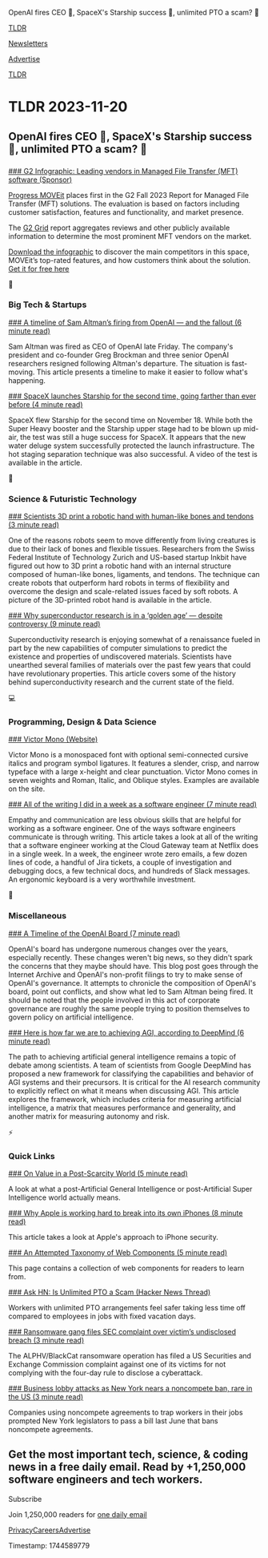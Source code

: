 OpenAI fires CEO 🤖, SpaceX's Starship success 🚀, unlimited PTO a scam? 💼

[TLDR](/)

[Newsletters](/newsletters)

[Advertise](https://advertise.tldr.tech/)

[TLDR](/)

# TLDR 2023-11-20

## OpenAI fires CEO 🤖, SpaceX's Starship success 🚀, unlimited PTO a scam? 💼

### 

[### G2 Infographic: Leading vendors in Managed File Transfer (MFT) software (Sponsor)](https://www.progress.com/resources/papers/g2-infographic-for-managed-file-transfer-software?utm_medium=newsletter&amp;utm_source=tldr&amp;utm_term=infosec&amp;utm_content=placement&amp;utm_campaign=mit-whitepaper-gdac-g2-fall-infographic-WW)

[Progress MOVEit](https://www.progress.com/resources/papers/g2-infographic-for-managed-file-transfer-software?utm_medium=newsletter&utm_source=tldr&utm_term=infosec&utm_content=placement&utm_campaign=mit-whitepaper-gdac-g2-fall-infographic-WW) places first in the G2 Fall 2023 Report for Managed File Transfer (MFT) solutions. The evaluation is based on factors including customer satisfaction, features and functionality, and market presence.

The [G2 Grid](https://www.progress.com/resources/papers/g2-infographic-for-managed-file-transfer-software?utm_medium=newsletter&utm_source=tldr&utm_term=infosec&utm_content=placement&utm_campaign=mit-whitepaper-gdac-g2-fall-infographic-WW) report aggregates reviews and other publicly available information to determine the most prominent MFT vendors on the market.

[Download the infographic](https://www.progress.com/resources/papers/g2-infographic-for-managed-file-transfer-software?utm_medium=newsletter&utm_source=tldr&utm_term=infosec&utm_content=placement&utm_campaign=mit-whitepaper-gdac-g2-fall-infographic-WW) to discover the main competitors in this space, MOVEit’s top-rated features, and how customers think about the solution. [Get it for free here](https://www.progress.com/resources/papers/g2-infographic-for-managed-file-transfer-software?utm_medium=newsletter&utm_source=tldr&utm_term=infosec&utm_content=placement&utm_campaign=mit-whitepaper-gdac-g2-fall-infographic-WW)

📱

### Big Tech & Startups

[### A timeline of Sam Altman’s firing from OpenAI — and the fallout (6 minute read)](https://techcrunch.com/2023/11/13/a-timeline-of-sam-altmans-firing-from-openai-and-the-fallout/?utm_source=tldrnewsletter)

Sam Altman was fired as CEO of OpenAI late Friday. The company's president and co-founder Greg Brockman and three senior OpenAI researchers resigned following Altman's departure. The situation is fast-moving. This article presents a timeline to make it easier to follow what's happening.

[### SpaceX launches Starship for the second time, going farther than ever before (4 minute read)](https://techcrunch.com/2023/11/18/spacex-launches-starship-for-the-second-time-ever-going-farther-than-ever-before/?utm_source=tldrnewsletter)

SpaceX flew Starship for the second time on November 18. While both the Super Heavy booster and the Starship upper stage had to be blown up mid-air, the test was still a huge success for SpaceX. It appears that the new water deluge system successfully protected the launch infrastructure. The hot staging separation technique was also successful. A video of the test is available in the article.

🚀

### Science & Futuristic Technology

[### Scientists 3D print a robotic hand with human-like bones and tendons (3 minute read)](https://arstechnica.com/science/2023/11/scientists-3d-print-a-robotic-hand-with-human-like-bones-and-tendons/?utm_source=tldrnewsletter)

One of the reasons robots seem to move differently from living creatures is due to their lack of bones and flexible tissues. Researchers from the Swiss Federal Institute of Technology Zurich and US-based startup Inkbit have figured out how to 3D print a robotic hand with an internal structure composed of human-like bones, ligaments, and tendons. The technique can create robots that outperform hard robots in terms of flexibility and overcome the design and scale-related issues faced by soft robots. A picture of the 3D-printed robot hand is available in the article.

[### Why superconductor research is in a ‘golden age’ — despite controversy (9 minute read)](https://www.nature.com/articles/d41586-023-03551-z?utm_source=tldrnewsletter)

Superconductivity research is enjoying somewhat of a renaissance fueled in part by the new capabilities of computer simulations to predict the existence and properties of undiscovered materials. Scientists have unearthed several families of materials over the past few years that could have revolutionary properties. This article covers some of the history behind superconductivity research and the current state of the field.

💻

### Programming, Design & Data Science

[### Victor Mono (Website)](https://rubjo.github.io/victor-mono/?utm_source=tldrnewsletter)

Victor Mono is a monospaced font with optional semi-connected cursive italics and program symbol ligatures. It features a slender, crisp, and narrow typeface with a large x-height and clear punctuation. Victor Mono comes in seven weights and Roman, Italic, and Oblique styles. Examples are available on the site.

[### All of the writing I did in a week as a software engineer (7 minute read)](https://alexanderell.is/posts/writing-swe/?utm_source=tldrnewsletter)

Empathy and communication are less obvious skills that are helpful for working as a software engineer. One of the ways software engineers communicate is through writing. This article takes a look at all of the writing that a software engineer working at the Cloud Gateway team at Netflix does in a single week. In a week, the engineer wrote zero emails, a few dozen lines of code, a handful of Jira tickets, a couple of investigation and debugging docs, a few technical docs, and hundreds of Slack messages. An ergonomic keyboard is a very worthwhile investment.

🎁

### Miscellaneous

[### A Timeline of the OpenAI Board (7 minute read)](https://loeber.substack.com/p/a-timeline-of-the-openai-board?utm_source=tldrnewsletter)

OpenAI's board has undergone numerous changes over the years, especially recently. These changes weren't big news, so they didn't spark the concerns that they maybe should have. This blog post goes through the Internet Archive and OpenAI's non-profit filings to try to make sense of OpenAI's governance. It attempts to chronicle the composition of OpenAI's board, point out conflicts, and show what led to Sam Altman being fired. It should be noted that the people involved in this act of corporate governance are roughly the same people trying to position themselves to govern policy on artificial intelligence.

[### Here is how far we are to achieving AGI, according to DeepMind (6 minute read)](https://venturebeat.com/ai/here-is-how-far-we-are-to-achieving-agi-according-to-deepmind/?utm_source=tldrnewsletter)

The path to achieving artificial general intelligence remains a topic of debate among scientists. A team of scientists from Google DeepMind has proposed a new framework for classifying the capabilities and behavior of AGI systems and their precursors. It is critical for the AI research community to explicitly reflect on what it means when discussing AGI. This article explores the framework, which includes criteria for measuring artificial intelligence, a matrix that measures performance and generality, and another matrix for measuring autonomy and risk.

⚡

### Quick Links

[### On Value in a Post-Scarcity World (5 minute read)](https://twitter.com/punk6529/status/1726226812949463261?utm_source=tldrnewsletter)

A look at what a post-Artificial General Intelligence or post-Artificial Super Intelligence world actually means.

[### Why Apple is working hard to break into its own iPhones (8 minute read)](https://www.independent.co.uk/tech/why-apple-is-working-hard-to-break-into-its-own-iphones-b2449242.html?utm_source=tldrnewsletter)

This article takes a look at Apple's approach to iPhone security.

[### An Attempted Taxonomy of Web Components (5 minute read)](https://www.zachleat.com/web/a-taxonomy-of-web-component-types/?utm_source=tldrnewsletter)

This page contains a collection of web components for readers to learn from.

[### Ask HN: Is Unlimited PTO a Scam (Hacker News Thread)](https://news.ycombinator.com/item?id=38334560&amp;utm_source=tldrnewsletter)

Workers with unlimited PTO arrangements feel safer taking less time off compared to employees in jobs with fixed vacation days.

[### Ransomware gang files SEC complaint over victim’s undisclosed breach (3 minute read)](https://www.bleepingcomputer.com/news/security/ransomware-gang-files-sec-complaint-over-victims-undisclosed-breach/?utm_source=tldrnewsletter)

The ALPHV/BlackCat ransomware operation has filed a US Securities and Exchange Commission complaint against one of its victims for not complying with the four-day rule to disclose a cyberattack.

[### Business lobby attacks as New York nears a noncompete ban, rare in the US (3 minute read)](https://www.msn.com/en-us/news/politics/business-lobby-attacks-as-new-york-nears-a-noncompete-ban-rare-in-the-us/ar-AA1jZCOI?utm_source=tldrnewsletter)

Companies using noncompete agreements to trap workers in their jobs prompted New York legislators to pass a bill last June that bans noncompete agreements.

## Get the most important tech, science, & coding news in a free daily email. Read by +1,250,000 software engineers and tech workers.

Subscribe

Join 1,250,000 readers for [one daily email](/api/latest/tech)

[Privacy](/privacy)[Careers](https://jobs.ashbyhq.com/tldr.tech)[Advertise](/tech/advertise)

Timestamp: 1744589779